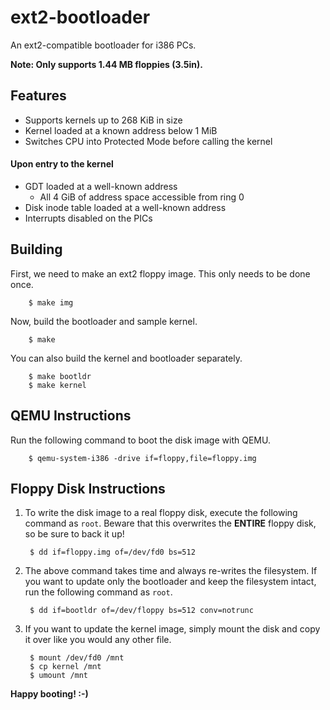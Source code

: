 # ext2-bootloader
An ext2-compatible bootloader for i386 PCs.

**Note: Only supports 1.44 MB floppies (3.5in).**

## Features
  * Supports kernels up to 268 KiB in size
  * Kernel loaded at a known address below 1 MiB
  * Switches CPU into Protected Mode before calling the kernel

#### Upon entry to the kernel
  * GDT loaded at a well-known address
      * All 4 GiB of address space accessible from ring 0
  * Disk inode table loaded at a well-known address
  * Interrupts disabled on the PICs

## Building
First, we need to make an ext2 floppy image. This only needs to be done once.

        $ make img

Now, build the bootloader and sample kernel.

        $ make

You can also build the kernel and bootloader separately.

        $ make bootldr
        $ make kernel


## QEMU Instructions
Run the following command to boot the disk image with QEMU.

        $ qemu-system-i386 -drive if=floppy,file=floppy.img

## Floppy Disk Instructions
1) To write the disk image to a real floppy disk, execute the following command
as `root`. Beware that this overwrites the **ENTIRE** floppy disk, so be sure
to back it up!

        $ dd if=floppy.img of=/dev/fd0 bs=512

2) The above command takes time and always re-writes the filesystem. If you
want to update only the bootloader and keep the filesystem intact, run the
following command as `root`.

        $ dd if=bootldr of=/dev/floppy bs=512 conv=notrunc

3) If you want to update the kernel image, simply mount the disk and copy it
over like you would any other file.

        $ mount /dev/fd0 /mnt
        $ cp kernel /mnt
        $ umount /mnt


**Happy booting! :-)**
